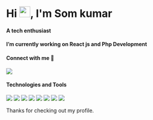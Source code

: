 
<h1 align="left">Hi <img src="https://media.giphy.com/media/hvRJCLFzcasrR4ia7z/giphy.gif" width="29">, I'm Som kumar</h1>
<p align="center">
<h4 align="left">A tech enthusiast</h4>
<h4 align="left">I’m currently working on React js and Php Development</h4>
<h4 align="left">Connect with me 💬</h4>
<a href="https://www.linkedin.com/in/som-kumar-3603b6206/"><img src="https://img.icons8.com/color/28/000000/linkedin.png"></a>

#### Technologies and Tools

<p>
<img src="https://img.shields.io/badge/html5%20-%23E34F26.svg?&style=for-the-badge&logo=html5&logoColor=white"/>
<img src="https://img.shields.io/badge/css3-%23ED8B00.svg?&style=for-the-badge&logo=css3&logoColor=white"/>
<img src="https://img.shields.io/badge/javascript-%23ED8B00.svg?&style=for-the-badge&logo=css3&logoColor=white"/>
<img src="https://img.shields.io/badge/figma%20-%23ED8B00.svg?&style=for-the-badge&logo=figma&logoColor=white"/>
<img src="https://img.shields.io/badge/firebase%20-%23039BE5.svg?&style=for-the-badge&logo=firebase"/>
<img src="https://img.shields.io/badge/git%20-%23FF26BE.svg?&style=for-the-badge&logo=git&logoColor=white"/>
<img src="https://img.shields.io/badge/github%20-%23121011.svg?&style=for-the-badge&logo=github&logoColor=white"/>
<img src="https://img.shields.io/badge/Rest API's-%23ED8B00.svg?&style=for-the-badge&logo=API&logoColor=white"/>


</p>

Thanks for checking out my profile.

<!-- ![visitors](https://visitor-badge.laobi.icu/badge?page_id=RitikaBansal312.RitikaBansal312) -->
<!-- ![Visitor Count](https://profile-counter.glitch.me/RitikaBansal312/count.svg) -->

<!--
**somkumar9568/somkumar9568** is a ✨ _special_ ✨ repository because its `README.md` (this file) appears on your GitHub profile.

Here are some ideas to get you started:

- 🔭 I’m currently working on ...
- 🌱 I’m currently learning ...
- 👯 I’m looking to collaborate on ...
- 🤔 I’m looking for help with ...
- 💬 Ask me about ...
- 📫 How to reach me: ...
- 😄 Pronouns: ...
- ⚡ Fun fact: ...
-->
